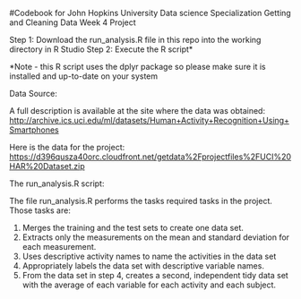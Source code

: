 #Codebook for John Hopkins University Data science Specialization Getting and Cleaning Data Week 4 Project

Step 1:  Download the run_analysis.R file in this repo into the working directory in R Studio
Step 2:  Execute the R script*

*Note - this R script uses the dplyr package so please make sure it is installed and up-to-date on your system

Data Source:

A full description is available at the site where the data was obtained: 
http://archive.ics.uci.edu/ml/datasets/Human+Activity+Recognition+Using+Smartphones 

Here is the data for the project:
https://d396qusza40orc.cloudfront.net/getdata%2Fprojectfiles%2FUCI%20HAR%20Dataset.zip  


The run_analysis.R script:

The file run_analysis.R performs the tasks required tasks in the project.  Those tasks are:
  1.  Merges the training and the test sets to create one data set.
  2.  Extracts only the measurements on the mean and standard deviation for each measurement. 
  3.  Uses descriptive activity names to name the activities in the data set
  4.  Appropriately labels the data set with descriptive variable names. 
  5.  From the data set in step 4, creates a second, independent tidy data set with the average of each variable for each activity and each subject.

